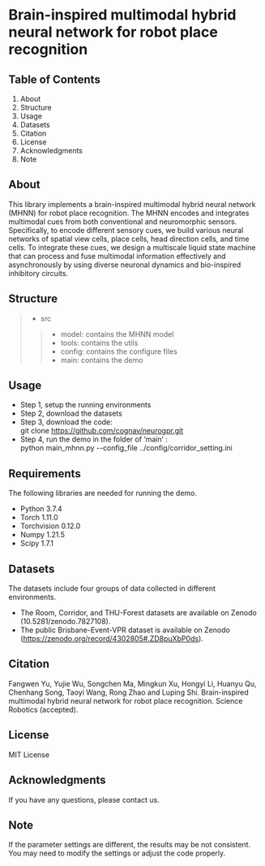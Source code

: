 # Brain-inspired multimodal hybrid neural network for robot place recognition

## Table of Contents
1. About
2. Structure
3. Usage
4. Datasets
5. Citation
6. License
7. Acknowledgments
8. Note

## About
This library implements a brain-inspired multimodal hybrid neural network (MHNN) for robot place recognition. The MHNN encodes and integrates multimodal cues from both conventional and neuromorphic sensors. Specifically, to encode different sensory cues, we build various neural networks of spatial view cells, place cells, head direction cells, and time cells. To integrate these cues, we design a multiscale liquid state machine that can process and fuse multimodal information effectively and asynchronously by using diverse neuronal dynamics and bio-inspired inhibitory circuits. 

## Structure
> * src
>> *	model: contains the MHNN model
>> *	tools: contains the utils 
>> *	config: contains the configure files 
>> *	main: contains the demo 

## Usage
* Step 1, setup the running environments
* Step 2, download the datasets 
* Step 3, download the code: <br>
git clone https://github.com/cognav/neurogpr.git
* Step 4, run the demo in the folder of ‘main’ :  <br> 
python main_mhnn.py --config_file ../config/corridor_setting.ini

## Requirements
The following libraries are needed for running the demo. 
* Python 3.7.4
* Torch 1.11.0
* Torchvision 0.12.0
* Numpy 1.21.5
* Scipy 1.7.1

## Datasets
The datasets include four groups of data collected in different environments. 
* The Room, Corridor, and THU-Forest datasets are available on Zenodo (10.5281/zenodo.7827108). 
* The public Brisbane-Event-VPR dataset is available on Zenodo (https://zenodo.org/record/4302805#.ZD8puXbP0ds). 

## Citation
Fangwen Yu, Yujie Wu, Songchen Ma, Mingkun Xu, Hongyi Li, Huanyu Qu, Chenhang Song, Taoyi Wang, Rong Zhao and Luping Shi. Brain-inspired multimodal hybrid neural network for robot place recognition. Science Robotics (accepted). 

## License
MIT License

## Acknowledgments 
If you have any questions, please contact us. 

## Note
If the parameter settings are different, the results may be not consistent. You may need to modify the settings or adjust the code properly.

